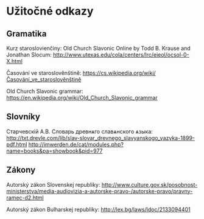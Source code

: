 Užitočné odkazy
===============


Gramatika
---------

Kurz staroslovienčiny: Old Church Slavonic Online by Todd B. Krause and Jonathan Slocum:
http://www.utexas.edu/cola/centers/lrc/eieol/ocsol-0-X.html

Časování ve staroslověnštině: https://cs.wikipedia.org/wiki/Časování_ve_staroslověnštině

Old Church Slavonic grammar:
https://en.wikipedia.org/wiki/Old_Church_Slavonic_grammar



Slovníky
--------

Старчевскій А.В. Словарь древнѧго славѧнского ѧзыка:
http://txt.drevle.com/lib/slav-slovar_drevnego_slavyanskogo_yazyka-1899-pdf.html
http://imwerden.de/cat/modules.php?name=books&pa=showbook&pid=977

Zákony
------

Autorský zákon Slovenskej republiky:
http://www.culture.gov.sk/posobnost-ministerstva/media-audiovizia-a-autorske-pravo-/autorske-pravo/pravny-ramec-d2.html

Autorský zákon Bulharskej republiky:
http://lex.bg/laws/ldoc/2133094401

